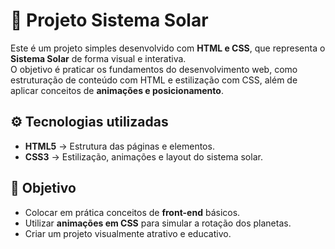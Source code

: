 # 🌌 Projeto Sistema Solar

Este é um projeto simples desenvolvido com **HTML e CSS**, que representa o **Sistema Solar** de forma visual e interativa.  
O objetivo é praticar os fundamentos do desenvolvimento web, como estruturação de conteúdo com HTML e estilização com CSS, além de aplicar conceitos de **animações e posicionamento**.

## ⚙️ Tecnologias utilizadas

- **HTML5** → Estrutura das páginas e elementos.  
- **CSS3** → Estilização, animações e layout do sistema solar.  

## 🎯 Objetivo

- Colocar em prática conceitos de **front-end** básicos.  
- Utilizar **animações em CSS** para simular a rotação dos planetas.  
- Criar um projeto visualmente atrativo e educativo.
